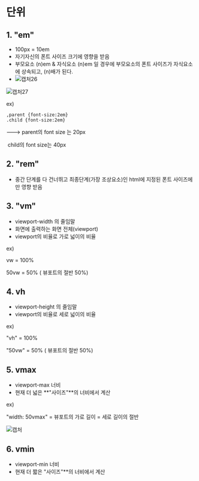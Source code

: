 # 단위

## 1. "em"

- 100px = 10em
-  자기자신의 폰트 사이즈 크기에 영향을 받음
- 부모요소 (n)em & 자식요소 (n)em 일 경우에 부모요소의 폰트 사이즈가 자식요소에 상속되고, (n)배가 된다.
- ![캡처26](https://user-images.githubusercontent.com/62126380/79308888-5471ea00-7f34-11ea-9eb0-c29c4e4cb006.PNG)

![캡처27](https://user-images.githubusercontent.com/62126380/79309007-8c792d00-7f34-11ea-9137-b82d88bb242e.PNG)

ex)

```
,parent {font-size:2em}
.child {font-size:2em}
```

---> parent의 font size 는 20px 

​		child의 font size는 40px

## 2. "rem"

- 중간 단계를 다 건너뛰고 최종단계(가장 조상요소)인 html에 지정된 폰트 사이즈에만 영향 받음

## 3. "vm"

- viewport-width 의 줄임말
- 화면에 출력하는 화면 전체(viewport)
- viewport의 비율로 가로 넓이의 비율

ex)

vw = 100%

50vw = 50% ( 뷰포트의 절반 50%)

## 4. vh

- viewport-height 의 줄임말
- viewport의 비율로 세로 넓이의 비율

ex)

"vh" = 100%

"50vw" = 50% ( 뷰포트의 절반 50%)

## 5. vmax

- viewport-max 너비
- 현재 더 넓은 **"사이즈"**의 너비에서 계산

ex)

"width: 50vmax" = 뷰포트의 가로 길이 = 세로 길이의 절반

![캡처](https://user-images.githubusercontent.com/62126380/77244148-5c9c7980-6c55-11ea-8a62-2bfee7bcf170.PNG)

## 6. vmin

- viewport-min 너비
- 현재 더 짧은 "사이즈"**의 너비에서 계산